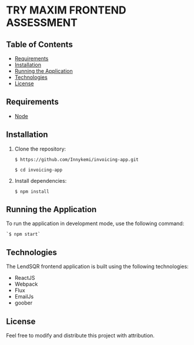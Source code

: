 # TRY MAXIM FRONTEND ASSESSMENT

## Table of Contents

-   [Requirements](https://github.com/Innykemi/invoicing-app#requirements)
-   [Installation](https://github.com/Innykemi/invoicing-app#installation)
-   [Running the Application](https://github.com/Innykemi/invoicing-app#running-the-application)
-   [Technologies](https://github.com/Innykemi/invoicing-app#technologies)
-   [License](https://github.com/Innykemi/invoicing-app#license)

## Requirements

-    [Node](https://nodejs.org/en)

## Installation

1.  Clone the repository:

	   `$ https://github.com/Innykemi/invoicing-app.git`

	`$ cd invoicing-app` 

2.  Install dependencies:

	`$ npm install` 

## Running the Application

To run the application in development mode, use the following command:

	`$ npm start`

## Technologies

The LendSQR frontend application is built using the following technologies:

-   ReactJS
-   Webpack
-   Flux
-   EmailJs
-   goober

## License

Feel free to modify and distribute this project with attribution.